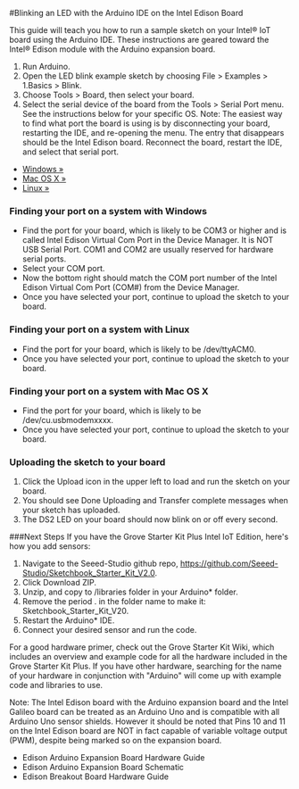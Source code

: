 #Blinking an LED with the Arduino IDE on the Intel Edison Board

This guide will teach you how to run a sample sketch on your Intel® IoT board using the Arduino IDE. These instructions are geared toward the Intel® Edison module with the Arduino expansion board.

1. Run Arduino. 
2. Open the LED blink example sketch by choosing File > Examples > 1.Basics > Blink. 
3. Choose Tools > Board, then select your board. 
4. Select the serial device of the board from the Tools > Serial Port menu. See the instructions below for your specific OS. 
  Note: The easiest way to find what port the board is using is by disconnecting your board, restarting the IDE, and re-opening the menu. The entry that disappears should be the Intel Edison board. Reconnect the board, restart the IDE, and select that serial port.
  * [Windows »](#finding-your-port-on-a-system-with-windows)
  * [Mac OS X »](#finding-your-port-on-a-system-with-mac-os-x)
  * [Linux »](#finding-your-port-on-a-system-with-linux)

### Finding your port on a system with Windows
* Find the port for your board, which is likely to be COM3 or higher and is called Intel Edison Virtual Com Port in the Device Manager. It is NOT USB Serial Port. COM1 and COM2 are usually reserved for hardware serial ports.  
* Select your COM port. 
* Now the bottom right should match the COM port number of the Intel Edison Virtual Com Port (COM#) from the Device Manager. 
* Once you have selected your port, continue to upload the sketch to your board.

### Finding your port on a system with Linux
* Find the port for your board, which is likely to be /dev/ttyACM0. 
* Once you have selected your port, continue to upload the sketch to your board.

### Finding your port on a system with Mac OS X
* Find the port for your board, which is likely to be /dev/cu.usbmodemxxxx. 
* Once you have selected your port, continue to upload the sketch to your board.

### Uploading the sketch to your board
1. Click the Upload icon in the upper left to load and run the sketch on your board. 
2. You should see Done Uploading and Transfer complete messages when your sketch has uploaded. 
3. The DS2 LED on your board should now blink on or off every second. 

###Next Steps
If you have the Grove Starter Kit Plus Intel IoT Edition, here's how you add sensors:
1. Navigate to the Seeed-Studio github repo, https://github.com/Seeed-Studio/Sketchbook_Starter_Kit_V2.0.
2. Click Download ZIP.
3. Unzip, and copy to /libraries folder in your Arduino* folder.
4. Remove the period . in the folder name to make it: Sketchbook_Starter_Kit_V20. 
5. Restart the Arduino* IDE. 
6. Connect your desired sensor and run the code.

For a good hardware primer, check out the Grove Starter Kit Wiki, which includes an overview and example code for all the hardware included in the Grove Starter Kit Plus. If you have other hardware, searching for the name of your hardware in conjunction with "Arduino" will come up with example code and libraries to use. 

Note: The Intel Edison board with the Arduino expansion board and the Intel Galileo board can be treated as an Arduino Uno and is compatible with all Arduino Uno sensor shields. However it should be noted that Pins 10 and 11 on the Intel Edison board are NOT in fact capable of variable voltage output (PWM), despite being marked so on the expansion board.

* Edison Arduino Expansion Board Hardware Guide
* Edison Arduino Expansion Board Schematic
* Edison Breakout Board Hardware Guide

